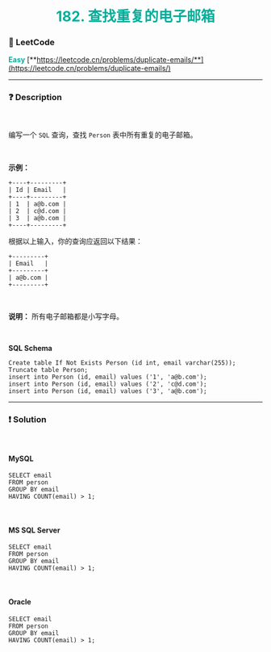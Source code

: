 <h1 style="text-align: center;"> <span style="color: #00AF9B;">182. 查找重复的电子邮箱</span> </h1>

### 🚀 LeetCode

<base target="_blank">

<span style="color: #00AF9B;">**Easy**</span> [**https://leetcode.cn/problems/duplicate-emails/**](https://leetcode.cn/problems/duplicate-emails/)

---

### ❓ Description

<br/>

编写一个 `SQL` 查询，查找 `Person` 表中所有重复的电子邮箱。

<br/>

**示例：**

```
+----+---------+
| Id | Email   |
+----+---------+
| 1  | a@b.com |
| 2  | c@d.com |
| 3  | a@b.com |
+----+---------+
```

根据以上输入，你的查询应返回以下结果：

```
+---------+
| Email   |
+---------+
| a@b.com |
+---------+
```

<br/>

**说明：** 所有电子邮箱都是小写字母。

<br/>

**SQL Schema**

```
Create table If Not Exists Person (id int, email varchar(255));
Truncate table Person;
insert into Person (id, email) values ('1', 'a@b.com');
insert into Person (id, email) values ('2', 'c@d.com');
insert into Person (id, email) values ('3', 'a@b.com');
```

---

### ❗ Solution

<br/>

#### MySQL

```
SELECT email
FROM person
GROUP BY email
HAVING COUNT(email) > 1;
```

<br/>

#### MS SQL Server

```
SELECT email
FROM person
GROUP BY email
HAVING COUNT(email) > 1;
```

<br/>

#### Oracle

```
SELECT email
FROM person
GROUP BY email
HAVING COUNT(email) > 1;
```
